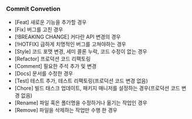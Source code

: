 ### Commit Convetion

- [Feat] 새로운 기능을 추가할 경우<br/>
- [Fix] 버그를 고친 경우<br/>
- [!BREAKING CHANGE] 커다란 API 변경의 경우<br/>
- [!HOTFIX] 급하게 치명적인 버그를 고쳐야하는 경우<br/>
- [Style] 코드 포맷 변경, 세미 콜론 누락, 코드 수정이 없는 경우<br/>
- [Refactor] 프로덕션 코드 리팩토링<br/>
- [Comment] 필요한 주석 추가 및 변경<br/>
- [Docs] 문서를 수정한 경우<br/>
- [Test] 테스트 추가, 테스트 리팩토링(프로덕션 코드 변경 없음)<br/>
- [Chore] 빌드 태스크 업데이트, 패키지 매니저를 설정하는 경우(프로덕션 코드 변경 없음)<br/>
- [Rename] 파일 혹은 폴더명을 수정하거나 옮기는 작업인 경우<br/>
- [Remove] 파일을 삭제하는 작업만 수행 한 경우<br/>
